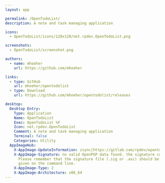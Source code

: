 ```yaml
---
layout: app

permalink: /OpenTodoList/
description: A note and task managing application

icons:
  - OpenTodoList/icons/128x128/net.rpdev.OpenTodoList.png

screenshots:
  - OpenTodoList/screenshot.png

authors:
  - name: mhoeher
    url: https://github.com/mhoeher

links:
  - type: GitHub
    url: mhoeher/opentodolist
  - type: Download
    url: https://github.com/mhoeher/opentodolist/releases

desktop:
  Desktop Entry:
    Type: Application
    Name: OpenTodoList
    Exec: OpenTodoList %F
    Icon: net.rpdev.OpenTodoList
    Comment: A note and task managing application
    Terminal: false
    Categories: Utility
  AppImageHub:
    X-AppImage-UpdateInformation: zsync|https://gitlab.com/rpdev/opentodolist/-/jobs/artifacts/3.11.0/raw/OpenTodoList-x86_64.AppImage.zsync?job=ubuntu_appimage
    X-AppImage-Signature: no valid OpenPGP data found. the signature could not be verified.
      Please remember that the signature file (.sig or .asc) should be the first file
      given on the command line.
    X-AppImage-Type: 2
    X-AppImage-Architecture: x86_64
---
```

